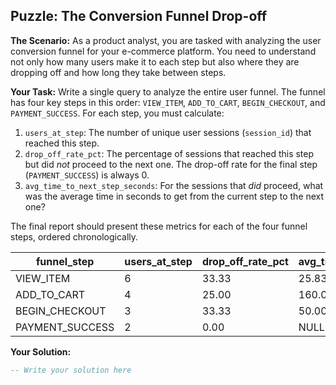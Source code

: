 ## Puzzle: The Conversion Funnel Drop-off

**The Scenario:** As a product analyst, you are tasked with analyzing the user conversion funnel for your e-commerce platform. You need to understand not only how many users make it to each step but also where they are dropping off and how long they take between steps.

**Your Task:** Write a single query to analyze the entire user funnel. The funnel has four key steps in this order: `VIEW_ITEM`, `ADD_TO_CART`, `BEGIN_CHECKOUT`, and `PAYMENT_SUCCESS`. For each step, you must calculate:

1. `users_at_step`: The number of unique user sessions (`session_id`) that reached this step.
2. `drop_off_rate_pct`: The percentage of sessions that reached this step but did *not* proceed to the next one. The drop-off rate for the final step (`PAYMENT_SUCCESS`) is always 0.
3. `avg_time_to_next_step_seconds`: For the sessions that *did* proceed, what was the average time in seconds to get from the current step to the next one?

The final report should present these metrics for each of the four funnel steps, ordered chronologically.

| **funnel_step** | **users_at_step** | **drop_off_rate_pct** | **avg_time_to_next_step_seconds** |
| --------------------- | ----------------------- | --------------------------- | --------------------------------------- |
| VIEW_ITEM             | 6                       | 33.33                       | 25.83                                   |
| ADD_TO_CART           | 4                       | 25.00                       | 160.00                                  |
| BEGIN_CHECKOUT        | 3                       | 33.33                       | 50.00                                   |
| PAYMENT_SUCCESS       | 2                       | 0.00                        | NULL                                    |

**Your Solution:**

```sql
-- Write your solution here
```
